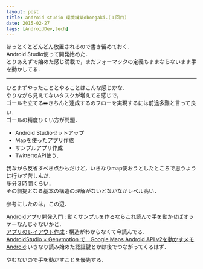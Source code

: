 ```yaml
---
layout: post
title: android studio 環境構築oboegaki.(１回目)
date: 2015-02-27
tags: [AndroidDev,tech]
---
```


ほっとくとどんどん放置されるので書き留めておく．  
Android Studio使って開発始めた．  
とりあえずで始めた感じ満載で，まだフォーマッタの定義もままならないまま手を動かしてる．  

-----------


ひとまずやったこととやることはこんな感じかな．  
やりながら見えてないタスクが増えてる感じで，  
ゴールを立てる➡️きちんと達成するのフローを実現するには前途多難と言って良い．  
ゴールの精度ひくい方が問題．  

- Android Studioセットアップ
- Mapを使ったアプリ作成
- サンプルアプリ作成
- TwitterのAPI使う．

我ながら反省すべき点かもだけど，いきなりmap使おうとしたところで思うように行かず苦しんだ．  
多分３時間くらい．  
その前提となる基本の構造の理解がないとなかなかレベル高い．  

参考にしたのは，この辺．  

[Androidアプリ開発入門](http://androidguide.nomaki.jp/index.html)  : 動くサンプルを作るならこれ読んで手を動かせばオッケーなんじゃないかと．  
[アプリのレイアウト作成](http://mixi-inc.github.io/AndroidTraining/fundamentals/2.01.create-layout.html)   :
構造がわからなくて今読んでる．  
[AndroidStudio × Genymotion で　Google Maps Android API v2を動かすメモ Android](http://qiita.com/katco/items/1a274ba6634176db8ea0):いきなり読み始めた認証鍵とかは後でつながってくるはず．  

やむないので手を動かすことを優先する．  

